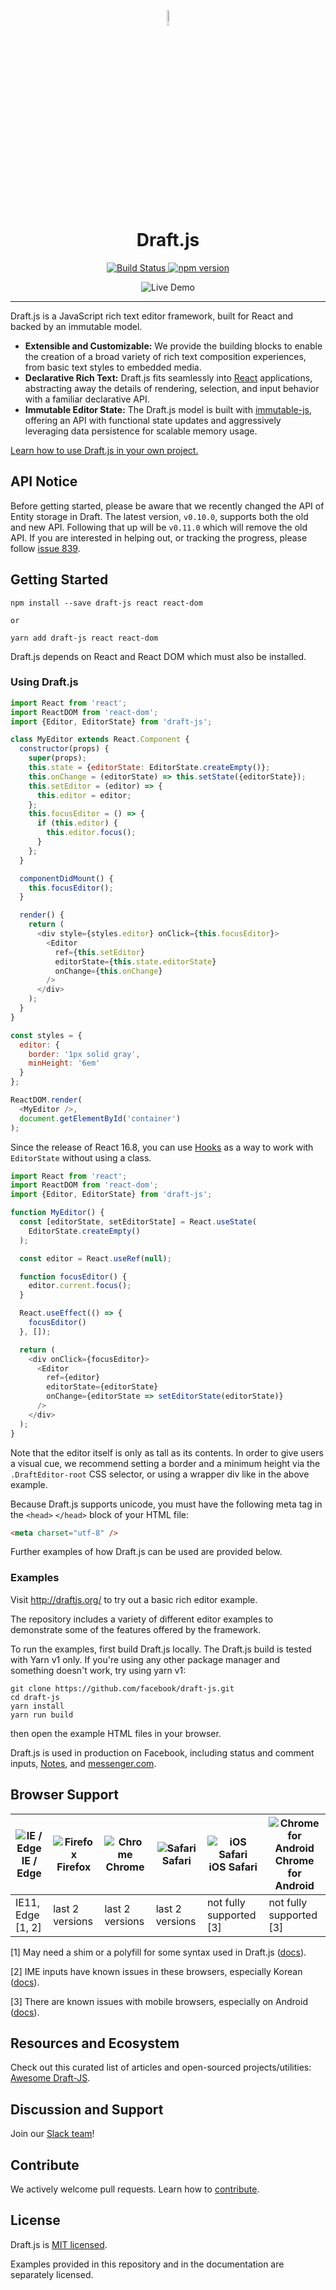 <p align="center">
  <a href="http://draftjs.org/">
    <img src="https://draftjs.org/img/draftjs-logo.svg" alt="draftjs-logo" width="8%" />
  </a>
</p>
<h1 align="center">
  Draft.js
</h1>
<p align="center">
  <a href="https://travis-ci.org/facebook/draft-js">
    <img src="https://img.shields.io/travis/facebook/draft-js/master.svg?style=flat" alt="Build Status" />
  </a>
  <a href="https://yarn.pm/draft-js">
    <img src="https://img.shields.io/npm/v/draft-js.svg?style=flat" alt="npm version" />
  </a>
</p>
<p align="center">
  <img src="https://media.giphy.com/media/XHUjaxELpc11SiRSqN/giphy.gif" alt="Live Demo" />
</p>

--------------------

Draft.js is a JavaScript rich text editor framework, built for React and
backed by an immutable model.

- **Extensible and Customizable:** We provide the building blocks to enable
the creation of a broad variety of rich text composition experiences, from
basic text styles to embedded media.
- **Declarative Rich Text:** Draft.js fits seamlessly into
[React](http://facebook.github.io/react/) applications,
abstracting away the details of rendering, selection, and input behavior with a
familiar declarative API.
- **Immutable Editor State:** The Draft.js model is built
with [immutable-js](https://facebook.github.io/immutable-js/), offering
an API with functional state updates and aggressively leveraging data persistence
for scalable memory usage.

[Learn how to use Draft.js in your own project.](https://draftjs.org/docs/getting-started/)

## API Notice

Before getting started, please be aware that we recently changed the API of
Entity storage in Draft. The latest version, `v0.10.0`, supports both the old
and new API.  Following that up will be `v0.11.0` which will remove the old API.
If you are interested in helping out, or tracking the progress, please follow
[issue 839](https://github.com/facebook/draft-js/issues/839).

## Getting Started

```
npm install --save draft-js react react-dom

or

yarn add draft-js react react-dom
```

Draft.js depends on React and React DOM which must also be installed.

### Using Draft.js

```javascript
import React from 'react';
import ReactDOM from 'react-dom';
import {Editor, EditorState} from 'draft-js';

class MyEditor extends React.Component {
  constructor(props) {
    super(props);
    this.state = {editorState: EditorState.createEmpty()};
    this.onChange = (editorState) => this.setState({editorState});
    this.setEditor = (editor) => {
      this.editor = editor;
    };
    this.focusEditor = () => {
      if (this.editor) {
        this.editor.focus();
      }
    };
  }

  componentDidMount() {
    this.focusEditor();
  }

  render() {
    return (
      <div style={styles.editor} onClick={this.focusEditor}>
        <Editor
          ref={this.setEditor}
          editorState={this.state.editorState}
          onChange={this.onChange}
        />
      </div>
    );
  }
}

const styles = {
  editor: {
    border: '1px solid gray',
    minHeight: '6em'
  }
};

ReactDOM.render(
  <MyEditor />,
  document.getElementById('container')
);
```

Since the release of React 16.8, you can use [Hooks](https://reactjs.org/docs/hooks-intro.html) as a way to work with `EditorState` without using a class.


```js
import React from 'react';
import ReactDOM from 'react-dom';
import {Editor, EditorState} from 'draft-js';

function MyEditor() {
  const [editorState, setEditorState] = React.useState(
    EditorState.createEmpty()
  );

  const editor = React.useRef(null);

  function focusEditor() {
    editor.current.focus();
  }

  React.useEffect(() => {
    focusEditor()
  }, []);

  return (
    <div onClick={focusEditor}>
      <Editor
        ref={editor}
        editorState={editorState}
        onChange={editorState => setEditorState(editorState)}
      />
    </div>
  );
}

```

Note that the editor itself is only as tall as its contents. In order to give users a visual cue, we recommend setting a border and a minimum height via the `.DraftEditor-root` CSS selector, or using a wrapper div like in the above example.

Because Draft.js supports unicode, you must have the following meta tag in the `<head>` `</head>` block of your HTML file:

```html
<meta charset="utf-8" />
```
Further examples of how Draft.js can be used are provided below.

### Examples

Visit http://draftjs.org/ to try out a basic rich editor example.

The repository includes a variety of different editor examples to demonstrate
some of the features offered by the framework.

To run the examples, first build Draft.js locally. The Draft.js build is tested
with Yarn v1 only. If you're using any other package manager and something doesn't
work, try using yarn v1:

```
git clone https://github.com/facebook/draft-js.git
cd draft-js
yarn install
yarn run build
```

then open the example HTML files in your browser.

Draft.js is used in production on Facebook, including status and
comment inputs, [Notes](https://www.facebook.com/notes/), and
[messenger.com](https://www.messenger.com).

## Browser Support

| ![IE / Edge](https://raw.githubusercontent.com/alrra/browser-logos/master/src/edge/edge_32x32.png) <br /> IE / Edge | ![Firefox](https://raw.githubusercontent.com/alrra/browser-logos/master/src/firefox/firefox_32x32.png) <br /> Firefox | ![Chrome](https://raw.githubusercontent.com/alrra/browser-logos/master/src/chrome/chrome_32x32.png) <br /> Chrome | ![Safari](https://raw.githubusercontent.com/alrra/browser-logos/master/src/safari/safari_32x32.png) <br /> Safari | ![iOS Safari](https://raw.githubusercontent.com/alrra/browser-logos/master/src/safari-ios/safari-ios_32x32.png) <br />iOS Safari | ![Chrome for Android](https://raw.githubusercontent.com/alrra/browser-logos/master/src/chrome/chrome_32x32.png) <br/> Chrome for Android |
| --------- | --------- | --------- | --------- | --------- | --------- |
| IE11, Edge [1, 2]| last 2 versions| last 2 versions| last 2 versions| not fully supported [3] | not fully supported [3]

[1] May need a shim or a polyfill for some syntax used in Draft.js ([docs](https://draftjs.org/docs/advanced-topics-issues-and-pitfalls/#polyfills)).

[2] IME inputs have known issues in these browsers, especially Korean ([docs](https://draftjs.org/docs/advanced-topics-issues-and-pitfalls/#ime-and-internet-explorer)).

[3] There are known issues with mobile browsers, especially on Android ([docs](https://draftjs.org/docs/advanced-topics-issues-and-pitfalls/#mobile-not-yet-supported)).

## Resources and Ecosystem

Check out this curated list of articles and open-sourced projects/utilities: [Awesome Draft-JS](https://github.com/nikgraf/awesome-draft-js).

## Discussion and Support

Join our [Slack team](https://draftjs.herokuapp.com)!

## Contribute

We actively welcome pull requests. Learn how to
[contribute](https://github.com/facebook/draft-js/blob/master/CONTRIBUTING.md).

## License

Draft.js is [MIT licensed](https://github.com/facebook/draft-js/blob/master/LICENSE).

Examples provided in this repository and in the documentation are separately
licensed.
